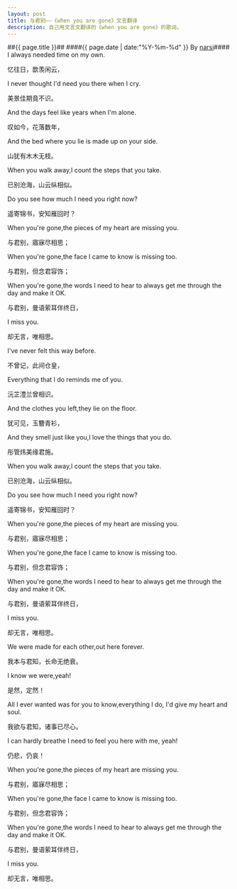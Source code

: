 ```yaml
---
layout: post
title: 与君别——《when you are gone》文言翻译
description: 自己用文言文翻译的《when you are gone》的歌词。
---
```

##{{ page.title }}##
####{{ page.date | date:"%Y-%m-%d" }} By [narsi](http://huangxc.com)####
I always needed time on my own.

忆往日，歆羡闲云，

I never thought I'd need you there when I cry.

美景佳期竟不识。

And the days feel like years when I'm alone.

叹如今，花落数年，

And the bed where you lie is made up on your side.

山犹有木木无枝。

When you walk away,I count the steps that you take.

已别沧海，山云纵相似。

Do you see how much I need you right now?

遥寄锦书，安知雁回时？

When you're gone,the pieces of my heart are missing you.

与君别，寤寐尽相思；

When you're gone,the face I came to know is missing too.

与君别，但念君容饰；

When you're gone,the words I need to hear to always get me through the day and make it OK.

与君别，曼语萦耳伴终日，

I miss you.

却无言，唯相思。


I've never felt this way before.

不曾记，此间仓皇，

Everything that I do reminds me of you.

沅芷澧兰曾相识。

And the clothes you left,they lie on the floor.

犹可见，玉簪青衫，

And they smell just like you,I love the things that you do.

彤管炜美缘君施。

When you walk away,I count the steps that you take.

已别沧海，山云纵相似。

Do you see how much I need you right now?

遥寄锦书，安知雁回时？

When you're gone,the pieces of my heart are missing you.

与君别，寤寐尽相思；

When you're gone,the face I came to know is missing too.

与君别，但念君容饰；

When you're gone,the words I need to hear to always get me through the day and make it OK.

与君别，曼语萦耳伴终日，

I miss you.

却无言，唯相思。
    
We were made for each other,out here forever.

我本与君知，长命无绝衰。

I know we were,yeah!

是然，定然！

All I ever wanted was for you to know,everything I do, I'd give my heart and soul.

我欲与君知，诸事已尽心。

I can hardly breathe I need to feel you here with me, yeah!

仍悲，仍哀！

When you're gone,the pieces of my heart are missing you.

与君别，寤寐尽相思；

When you're gone,the face I came to know is missing too.

与君别，但念君容饰；

When you're gone,the words I need to hear to always get me through the day and make it OK.

与君别，曼语萦耳伴终日，

I miss you.

却无言，唯相思。